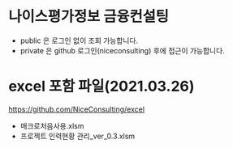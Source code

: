# 나이스평가정보 금융컨설팅 

  - public 은 로그인 없이 조회 가능합니다.
  - private 은 github 로그인(niceconsulting) 후에 접근이 가능합니다.
    
# excel 포함 파일(2021.03.26)
https://github.com/NiceConsulting/excel
  - 매크로처음사용.xlsm
  - 프로젝트 인력현황 관리_ver_0.3.xlsm
         
         
